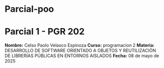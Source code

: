 # Parcial-poo

# Parcial 1 - PGR 202

**Nombre:** Celso Paolo Velasco Espinoza
**Curso:** programacion 2
**Materia:** DESARROLLO DE SOFTWARE ORIENTADO A OBJETOS Y REUTILIZACIÓN DE LIBRERÍAS PÚBLICAS EN ENTORNOS AISLADOS
**Fecha:** 08 de mayo de 2025